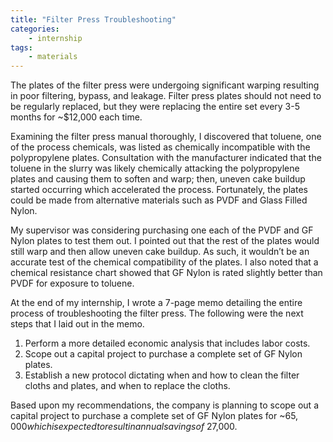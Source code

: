 ```yaml
---
title: "Filter Press Troubleshooting"
categories:
    - internship
tags:
    - materials
---
```


The plates of the filter press were undergoing significant warping resulting in poor filtering, bypass, and leakage.  Filter press plates should not need to be regularly replaced, but they were replacing the entire set every 3-5 months for ~$12,000 each time.

Examining the filter press manual thoroughly, I discovered that toluene, one of the process chemicals, was listed as chemically incompatible with the polypropylene plates. Consultation with the manufacturer indicated that the toluene in the slurry was likely chemically attacking the polypropylene plates and causing them to soften and warp; then, uneven cake buildup started occurring which accelerated the process.  Fortunately, the plates could be made from alternative materials such as PVDF and Glass Filled Nylon.

My supervisor was considering purchasing one each of the PVDF and GF Nylon plates to test them out.  I pointed out that the rest of the plates would still warp and then allow uneven cake buildup.  As such, it wouldn’t be an accurate test of the chemical compatibility of the plates. I also noted that a chemical resistance chart showed that GF Nylon is rated slightly better than PVDF for exposure to toluene.

At the end of my internship, I wrote a 7-page memo detailing the entire process of troubleshooting the filter press.  The following were the next steps that I laid out in the memo.

1. Perform a more detailed economic analysis that includes labor costs.
2. Scope out a capital project to purchase a complete set of GF Nylon plates.
3. Establish a new protocol dictating when and how to clean the filter cloths and plates, and when to replace the cloths.

Based upon my recommendations, the company is planning to scope out a capital project to purchase a complete set of GF Nylon plates for ~$65,000 which is expected to result in annual savings of ~$27,000.